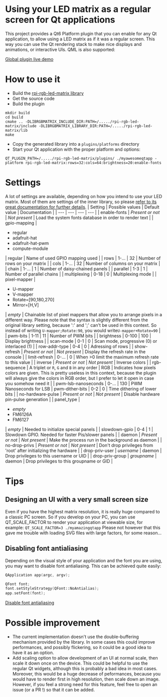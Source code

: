 # Using your LED matrix as a regular screen for Qt applications

This project provides a Qt6 Platform plugin that you can enable for any Qt application, to allow using a LED matrix as if it was a regular screen. This way you can use the Qt rendering stack to make nice displays and animations, or interactive UIs. QML is also supported:

[Global plugin live demo](docs/showcase.gif)

# How to use it
* Build the [rpi-rgb-led-matrix library](https://github.com/hzeller/rpi-rgb-led-matrix)
* Get the source code
* Build the plugin
```
mkdir build
cd build
cmake .. -DLIBRGBMATRIX_INCLUDE_DIR:PATH=/...../rpi-rgb-led-matrix/include -DLIBRGBMATRIX_LIBRARY_DIR:PATH=/...../rpi-rgb-led-matrix/lib
make
```
* Copy the generated library into a `plugins/platforms` directory
* Start your Qt application with the proper platform and options:
```
QT_PLUGIN_PATH=/...../rpi-rgb-led-matrix/plugins/ ./myawesomeqtapp -platform rpi-rgb-led-matrix:rows=32:cols=64:brightness=20:enable-fonts
```

# Settings
A lot of settings are available, depending on how you intend to use your LED matrix. Most of them are settings of the inner library, so please [refer to its great documentation for further details](https://github.com/hzeller/rpi-rgb-led-matrix?tab=readme-ov-file#types-of-displays).
| Setting | Possible values | Default value | Documentation |
| --- | --- | --- | --- |
| enable-fonts | _Present or not_ | _Not present_ | Load the system fonts database in order to render text |
| gpio-mapping | <ul><li>regular</li><li>adafruit-hat</li><li>adafruit-hat-pwm</li><li>compute-module</li></ul> | regular | Name of used GPIO mapping used |
| rows | 1-... | 32 | Number of rows on your matrix |
| cols | 1-... | 32 | Number of columns on your matrix |
| chain | 1-... | 1 | Number of daisy-chained panels |
| parallel | 1-3 | 1 | Number of parallel chains |
| multiplexing | 0-18 | 0 | Multiplexing mode |
| pixel-mapper | <ul><li>U-mapper</li><li>V-mapper</li><li>Rotate=[90,180,270]</li><li>Mirror=[H,V]</li></ul> | _empty_ | Chainable list of pixel mappers that allow you to arrange pixels in a different way. Please note that the syntax is slightly different from the original library setting, because ':' and ';' can't be used in this context. So instead of writing `U-mapper;Rotate:90`, you would write`U-mapper+Rotate=90` |
| pwm-bits | 1-11 | 11 | Number of PWM bits |
| brightness | 0-100 | 100 | Display brightness |
| scan-mode | 0-1 | 0 | Scan mode, progressive (0) or interlaced (1) |
| row-addr-type | 0-4 | 0 | Adressing of rows |
| show-refresh | _Present or not_ | _Not present_ | Display the refresh rate in the console |
| limit-refresh | 0-... | 0 | When >0 limit the maximum refresh rate to this value |
| inverse | _Present or not_ | _Not present_ | Inverse colors |
| rgb-sequence | A triplet or `R`, `G` and `B` in any order | RGB | Indicates how pixels colors are given. This is pretty useless in this context, because the plugin will always give the colors in RGB order, but I prefer to let it open in case you somehow need it |
| pwm-lsb-nanoseconds | 0-... | 130 | PWM Nanoseconds for LSB
| pwm-dither-bits | 0-2 | 0 | Time dithering of lower bits |
| no-hardware-pulse | _Present or not_ | _Not present_ | Disable hardware pin-pulse generation |
| panel_type | <ul><li>_empty_</li><li>FM6126A</li><li>FM6127</li></ul> | _empty_ | Needed to initialize special panels |
| slowdown-gpio | 0-4 | 1 | Slowdown GPIO. Needed for faster Pis/slower panels |
| daemon | _Present or not_ | _Not present_ | Make the process run in the background as daemon |
| no-drop-privs | _Present or not_ | _Not present_ | Don't drop privileges from 'root' after initializing the hardware |
| drop-priv-user | _username_ | daemon | Drop privileges to this username or UID |
| drop-priv-group | _groupname_ | daemon | Drop privileges to this groupname or GID |

# Tips
## Designing an UI with a very small screen size
Even if you have the highest matrix resolution, it is really huge compared to a classic PC screen. So if you develop on your PC, you can use QT_SCALE_FACTOR to render your application at viewable size, for example:
```QT_SCALE_FACTOR=3 ./myamazingqtapp```
Please not however that this gave me trouble with loading SVG files with large factors, for some reason...

## Disabling font antialiasing
Depending on the visual style of your application and the font you are using, you may want to disable font antialiasing. This can be achieved quite easily:
```c++
QApplication app(argc, argv);

QFont font;
font.setStyleStrategy(QFont::NoAntialias);
app.setFont(font);
```

[Disable font antialiasing](docs/font-antialiasing.png)

# Possible improvement
* The current implementation doesn't use the double-buffering mechanism provided by the library. In some cases this could improve performances, and possibly flickering, so it could be a good idea to have it as an option.
* Add scaling option to allow development of an UI at normal scale, then scale it down once on the device. This could be helpful to use the regular Qt widgets, although this is probably a bad idea in most cases. Moreover, this would be a huge decrease of peformances, because you would have to render first in high resolution, then scale down an image. However, if you feel a strong need for this feature, feel free to open an issue (or a PR !) so that it can be added.

